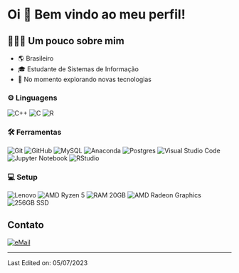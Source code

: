 # Oi 👋 Bem vindo ao meu perfil!

## 👨🏻‍💻 Um pouco sobre mim
* 🌎 Brasileiro
* 🎓 Estudante de Sistemas de Informação
* 🤔 No momento explorando novas tecnologias

### ⚙️ Linguagens

![C++](https://img.shields.io/badge/c++%20-%2300599C.svg?&style=for-the-badge&logo=c%2B%2B&ogoColor=white)
![C](https://img.shields.io/badge/c-%2300BFFF.svg?style=for-the-badge&logo=c&logoColor=white)
![R](https://img.shields.io/badge/R-%2300599C.svg?style=for-the-badge&logo=R&logoColor=white)

### 🛠 Ferramentas

![Git](https://img.shields.io/badge/git%20-%23F05033.svg?&style=for-the-badge&logo=git&logoColor=white&Color=c95410)
![GitHub](https://img.shields.io/badge/github%20-%23121011.svg?&style=for-the-badge&logo=github&logoColor=white&color=283238)
![MySQL](https://img.shields.io/badge/mysql-%2300f.svg?style=for-the-badge&logo=mysql&logoColor=white)
![Anaconda](https://img.shields.io/badge/Anaconda-%2344A833.svg?style=for-the-badge&logo=anaconda&logoColor=white)
![Postgres](https://img.shields.io/badge/postgres-%23316192.svg?&style=for-the-badge&logo=postgresql&logoColor=white)
![Visual Studio Code](https://img.shields.io/badge/Visual%20Studio%20Code-0078d7.svg?style=for-the-badge&logo=visual-studio-code&logoColor=white)
![Jupyter Notebook](https://img.shields.io/badge/jupyter-%23FA0F00.svg?style=for-the-badge&logo=jupyter&logoColor=white)
![RStudio](https://img.shields.io/badge/RStudio-%2300599C.svg?style=for-the-badge&logo=RStudio&logoColor=white)

### 💻 Setup

![Lenovo](https://img.shields.io/badge/Ubuntu-Lenovo_Ideapad-%23E95420?style=for-the-badge&logo=ubuntu&logoColor=white)
![AMD Ryzen 5](https://img.shields.io/badge/AMD-Ryzen_5-%23ED1C24?style=for-the-badge&logo=amd&logoColor=white)
![RAM 20GB](https://img.shields.io/badge/RAM-20GB-%230071C5.svg?&style=for-the-badge&logoColor=white)
![AMD Radeon Graphics](https://img.shields.io/badge/AMD-Radeon_Graphics-%23ED1C24?style=for-the-badge&logo=amd&logoColor=white)
![256GB SSD](https://img.shields.io/badge/SSD-256GB-grey?style=for-the-badge)

## Contato

<a href="mailto:iagoalves.voador@gmail.com">
<img alt="eMail" src="https://img.shields.io/badge/iagoalves.voador@gmail.com-D14836?style=for-the-badge&logo=gmail&logoColor=white" />
</a>

-------
Last Edited on: 05/07/2023
